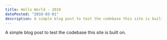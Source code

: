 ```yaml
---
title: Hello World - 2019
datePosted: "2019-03-01"
description: A simple blog post to test the codebase this site is built on.
---
```


A simple blog post to test the codebase this site is built on.

